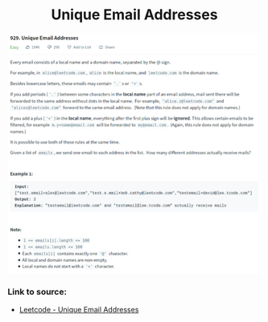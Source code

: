 <h1 align="center">Unique Email Addresses</h1>

![alt text](https://github.com/matthew01lokiet/Algorithmic-exercises/blob/main/z_description_images/Strings/unique_email_addresses.png?raw=true)

### Link to source: 
- <a href="https://leetcode.com/problems/unique-email-addresses/">Leetcode - Unique Email Addresses</a>

